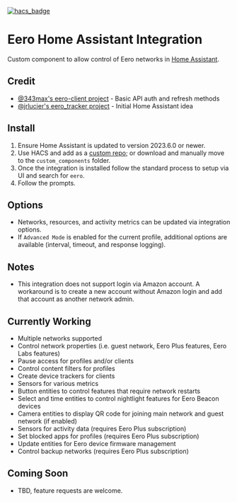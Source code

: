 [![hacs_badge](https://img.shields.io/badge/HACS-Custom-41BDF5.svg?style=for-the-badge)](https://github.com/hacs/integration)
# Eero Home Assistant Integration
Custom component to allow control of Eero networks in [Home Assistant](https://home-assistant.io).

## Credit
- [@343max's eero-client project](https://github.com/343max/eero-client) - Basic API auth and refresh methods
- [@jrlucier's eero_tracker project](https://github.com/jrlucier/eero_tracker) - Initial Home Assistant idea

## Install
1. Ensure Home Assistant is updated to version 2023.6.0 or newer.
2. Use HACS and add as a [custom repo](https://hacs.xyz/docs/faq/custom_repositories); or download and manually move to the `custom_components` folder.
3. Once the integration is installed follow the standard process to setup via UI and search for `eero`.
4. Follow the prompts.

## Options
- Networks, resources, and activity metrics can be updated via integration options.
- If `Advanced Mode` is enabled for the current profile, additional options are available (interval, timeout, and response logging).

## Notes
- This integration does not support login via Amazon account. A workaround is to create a new account without Amazon login and add that account as another network admin.

## Currently Working
- Multiple networks supported
- Control network properties (i.e. guest network, Eero Plus features, Eero Labs features)
- Pause access for profiles and/or clients
- Control content filters for profiles
- Create device trackers for clients
- Sensors for various metrics
- Button entities to control features that require network restarts
- Select and time entities to control nightlight features for Eero Beacon devices
- Camera entities to display QR code for joining main network and guest network (if enabled)
- Sensors for activity data (requires Eero Plus subscription)
- Set blocked apps for profiles (requires Eero Plus subscription)
- Update entities for Eero device firmware management
- Control backup networks (requires Eero Plus subscription)

## Coming Soon
- TBD, feature requests are welcome.
